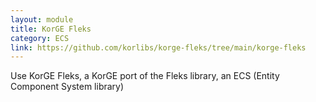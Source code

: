 ```yaml
---
layout: module
title: KorGE Fleks
category: ECS
link: https://github.com/korlibs/korge-fleks/tree/main/korge-fleks
---
```


Use KorGE Fleks, a KorGE port of the Fleks library, an ECS (Entity Component System library)